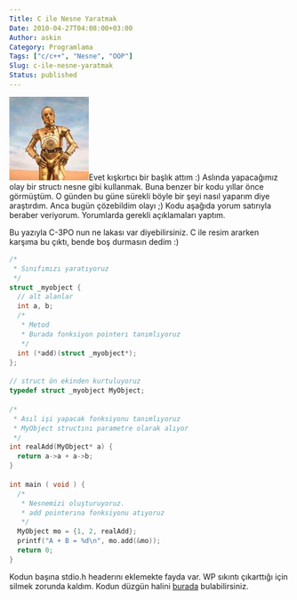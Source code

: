 ```yaml
---
Title: C ile Nesne Yaratmak
Date: 2010-04-27T04:08:00+03:00
Author: askin
Category: Programlama
Tags: ["c/c++", "Nesne", "OOP"]
Slug: c-ile-nesne-yaratmak
Status: published
---
```


![](/uploads/2010/04/c3po.jpg "C-3PO")Evet kışkırtıcı bir başlık attım :)
Aslında yapacağımız olay bir structı nesne gibi kullanmak. Buna benzer bir kodu yıllar önce görmüştüm. O günden bu güne sürekli böyle bir şeyi nasıl yaparım diye araştırdım. Anca bugün çözebildim olayı ;)
Kodu aşağıda yorum satırıyla beraber veriyorum. Yorumlarda gerekli açıklamaları yaptım.

Bu yazıyla C-3PO nun ne lakası var diyebilirsiniz. C ile resim ararken karşıma bu çıktı, bende boş durmasın dedim :)

```c
/*
 * Sınıfımızı yaratıyoruz
 */
struct _myobject {
  // alt alanlar
  int a, b;
  /*
   * Metod
   * Burada fonksiyon pointerı tanımlıyoruz
   */
  int (*add)(struct _myobject*);
};

// struct ön ekinden kurtuluyoruz
typedef struct _myobject MyObject;

/*
 * Asıl işi yapacak fonksiyonu tanımlıyoruz
 * MyObject structını parametre olarak alıyor
 */
int realAdd(MyObject* a) {
  return a->a + a->b;
}

int main ( void ) {
  /*
   * Nesnemizi oluşturuyoruz.
   * add pointerına fonksiyonu atıyoruz
   */
  MyObject mo = {1, 2, realAdd};
  printf("A + B = %d\n", mo.add(&mo));
  return 0;
}
```

Kodun başına stdio.h headerını eklemekte fayda var. WP sıkıntı çıkarttığı için silmek zorunda kaldım. Kodun düzgün halini [burada](http://github.com/askin/misc/raw/master/fun/struct-function.c) bulabilirsiniz.
